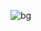 ![bg](https://user-images.githubusercontent.com/61837740/152413097-b8a5f522-3bcc-4d46-982a-653c7def5e40.png)
